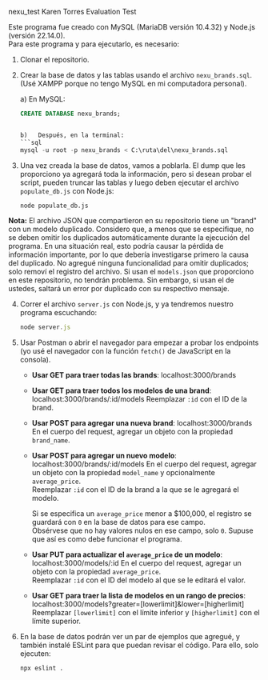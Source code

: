 nexu_test
Karen Torres Evaluation Test

Este programa fue creado con MySQL (MariaDB versión 10.4.32) y Node.js (versión 22.14.0).  
Para este programa y para ejecutarlo, es necesario:

1. Clonar el repositorio.
2. Crear la base de datos y las tablas usando el archivo `nexu_brands.sql`. (Usé XAMPP porque no tengo MySQL en mi computadora personal).

   a)   En MySQL:
      ```sql
      CREATE DATABASE nexu_brands;
      

   b)   Después, en la terminal:
      ```sql
      mysql -u root -p nexu_brands < C:\ruta\del\nexu_brands.sql

4. Una vez creada la base de datos, vamos a poblarla. El dump que les proporciono ya agregará toda la información, pero si desean probar el script, pueden truncar las tablas y luego deben ejecutar el archivo `populate_db.js` con Node.js:

   ```sql
   node populate_db.js


**Nota:** El archivo JSON que compartieron en su repositorio tiene un "brand" con un modelo duplicado. Considero que, a menos que se especifique, no se deben omitir los duplicados automáticamente durante la ejecución del programa. En una situación real, esto podría causar la pérdida de información importante, por lo que debería investigarse primero la causa del duplicado. No agregué ninguna funcionalidad para omitir duplicados; solo removí el registro del archivo. Si usan el `models.json` que proporciono en este repositorio, no tendrán problema. Sin embargo, si usan el de ustedes, saltará un error por duplicado con su respectivo mensaje.

4. Correr el archivo `server.js` con Node.js, y ya tendremos nuestro programa escuchando:

   ```js
   node server.js


5. Usar Postman o abrir el navegador para empezar a probar los endpoints (yo usé el navegador con la función `fetch()` de JavaScript en la consola).

   - **Usar GET para traer todas las brands**:
     localhost:3000/brands

   - **Usar GET para traer todos los modelos de una brand**:
     localhost:3000/brands/:id/models
     Reemplazar `:id` con el ID de la brand.

   - **Usar POST para agregar una nueva brand**:
     localhost:3000/brands
     En el cuerpo del request, agregar un objeto con la propiedad `brand_name`.

   - **Usar POST para agregar un nuevo modelo**:
     localhost:3000/brands/:id/models
     En el cuerpo del request, agregar un objeto con la propiedad `model_name` y opcionalmente `average_price`.  
     Reemplazar `:id` con el ID de la brand a la que se le agregará el modelo.  
     
     Si se especifica un `average_price` menor a $100,000, el registro se guardará con `0` en la base de datos para ese campo.  
     Obsérvese que no hay valores nulos en ese campo, solo `0`. Supuse que así es como debe funcionar el programa.

   - **Usar PUT para actualizar el `average_price` de un modelo**:
     localhost:3000/models/:id
     En el cuerpo del request, agregar un objeto con la propiedad `average_price`.  
     Reemplazar `:id` con el ID del modelo al que se le editará el valor.

   - **Usar GET para traer la lista de modelos en un rango de precios**:
     localhost:3000/models?greater=[lowerlimit]&lower=[higherlimit]
     Reemplazar `[lowerlimit]` con el límite inferior y `[higherlimit]` con el límite superior.

6. En la base de datos podrán ver un par de ejemplos que agregué, y también instalé ESLint para que puedan revisar el código. Para ello, solo ejecuten:

   ```sh
   npx eslint .
